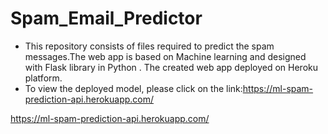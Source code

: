 # Spam_Email_Predictor

- This repository consists of files required to predict the spam messages.The web app is based on Machine learning  and designed with Flask library in Python . The created web app deployed on Heroku platform.
- To view the deployed model, please click on the link:<https://ml-spam-prediction-api.herokuapp.com/>

https://ml-spam-prediction-api.herokuapp.com/
